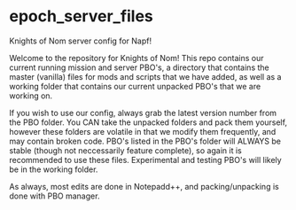 epoch_server_files
==================

Knights of Nom server config for Napf!

Welcome to the repository for Knights of Nom! This repo contains our current running mission and server PBO's,
a directory that contains the master (vanilla) files for mods and scripts that we have added, as well as a working folder
that contains our current unpacked PBO's that we are working on.

If you wish to use our config, always grab the latest version number from the PBO folder. You CAN take the unpacked folders
and pack them yourself, however these folders are volatile in that we modify them frequently, and may contain broken code.
PBO's listed in the PBO's folder will ALWAYS be stable (though not neccessarily feature complete), so again it is recommended
to use these files. Experimental and testing PBO's will likely be in the working folder.

As always, most edits are done in Notepadd++, and packing/unpacking is done with PBO manager.
